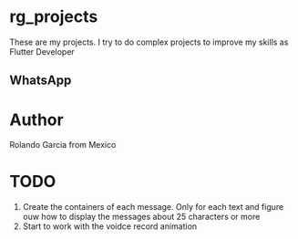 # rg_projects

These are my projects. I try to do complex projects to improve my skills as Flutter Developer

## WhatsApp


# Author

Rolando Garcia from Mexico

# TODO

1. Create the containers of each message. Only for each text and figure ouw how to display the
   messages about 25 characters or more
2. Start to work with the voidce record animation